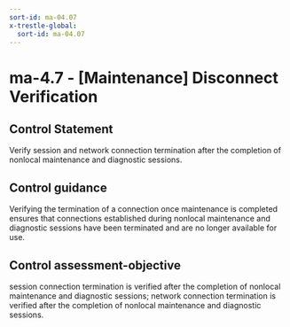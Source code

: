 ```yaml
---
sort-id: ma-04.07
x-trestle-global:
  sort-id: ma-04.07
---
```


# ma-4.7 - \[Maintenance\] Disconnect Verification

## Control Statement

Verify session and network connection termination after the completion of nonlocal maintenance and diagnostic sessions.

## Control guidance

Verifying the termination of a connection once maintenance is completed ensures that connections established during nonlocal maintenance and diagnostic sessions have been terminated and are no longer available for use.

## Control assessment-objective

session connection termination is verified after the completion of nonlocal maintenance and diagnostic sessions;
network connection termination is verified after the completion of nonlocal maintenance and diagnostic sessions.
